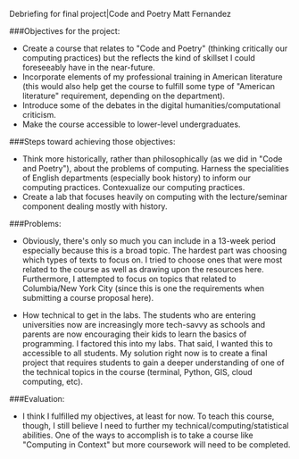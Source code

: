 Debriefing for final project|Code and Poetry
Matt Fernandez

###Objectives for the project:

- Create a course that relates to "Code and Poetry" (thinking critically our computing practices) but the reflects the kind of skillset I could foreseeably have in the near-future.
- Incorporate elements of my professional training in American literature (this would also help get the course to fulfill some type of "American literature" requirement, depending on the department).
- Introduce some of the debates in the digital humanities/computational criticism.
- Make the course accessible to lower-level undergraduates.

###Steps toward achieving those objectives:

- Think more historically, rather than philosophically (as we did in "Code and Poetry"), about the problems of computing. Harness the specialities of English departments (especially book history) to inform our computing practices. Contexualize our computing practices.
- Create a lab that focuses heavily on computing with the lecture/seminar component dealing mostly with history.

###Problems:

- Obviously, there's only so much you can include in a 13-week period especially because this is a broad topic. The hardest part was choosing which types of texts to focus on. I tried to choose ones that were most related to the course as well as drawing upon the resources here. Furthermore, I attempted to focus on topics that related to Columbia/New York City (since this is one the requirements when submitting a course proposal here).

- How technical to get in the labs. The students who are entering universities now are increasingly more tech-savvy as schools and parents are now encouraging their kids to learn the basics of programming. I factored this into my labs. That said, I wanted this to accessible to all students. My solution right now is to create a final project that requires students to gain a deeper understanding of one of the technical topics in the course (terminal, Python, GIS, cloud computing, etc).


###Evaluation:

- I think I fulfilled my objectives, at least for now. To teach this course, though, I still believe I need to further my technical/computing/statistical abilities. One of the ways to accomplish is to take a course like "Computing in Context" but more coursework will need to be completed.
